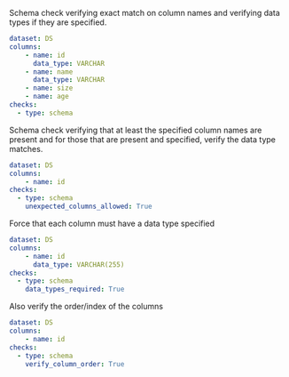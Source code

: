 Schema check verifying exact match on column names and verifying data types if they are specified.
```yaml
dataset: DS
columns:
    - name: id
      data_type: VARCHAR
    - name: name
      data_type: VARCHAR
    - name: size
    - name: age
checks:
  - type: schema
```

Schema check verifying that at least the specified column names are present and for those that are present and specified, verify the data type matches.
```yaml
dataset: DS
columns:
    - name: id
checks:
  - type: schema
    unexpected_columns_allowed: True
```

Force that each column must have a data type specified
```yaml
dataset: DS
columns:
    - name: id
      data_type: VARCHAR(255)
checks:
  - type: schema
    data_types_required: True
```

Also verify the order/index of the columns
```yaml
dataset: DS
columns:
    - name: id
checks:
  - type: schema
    verify_column_order: True
```
